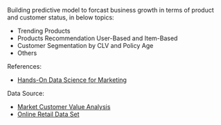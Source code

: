 Building predictive model to forcast business growth in terms of product and customer status, in below topics:

* Trending Products
* Products Recommendation User-Based and Item-Based
* Customer Segmentation by CLV and Policy Age
* Others

References:
-  [Hands-On Data Science for Marketing](https://learning.oreilly.com/library/view/hands-on-data-science/9781789346343/)
 
Data Source:
- [Market Customer Value Analysis](https://www.ibm.com/communities/analytics/watson-analytics-blog/marketing-customer-value-analysis/)
- [Online Retail Data Set](https://archive.ics.uci.edu/ml/datasets/online+retail)
